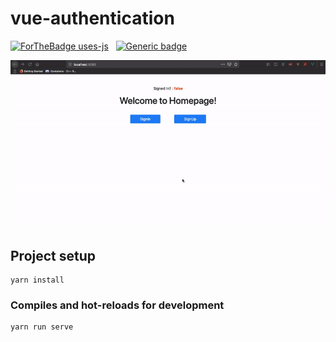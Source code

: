 # vue-authentication 

[![ForTheBadge uses-js](http://ForTheBadge.com/images/badges/uses-js.svg)](http://ForTheBadge.com) &nbsp; [![Generic badge](https://img.shields.io/badge/Checkout-Backend-Orange.svg)](https://github.com/manojnaidu619/rails-auth-backend)

![](./vue.gif)

## Project setup
```
yarn install
```

### Compiles and hot-reloads for development
```
yarn run serve
```


